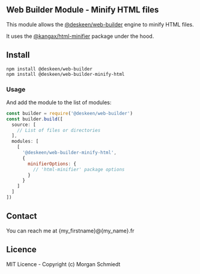 ## Web Builder Module - Minify HTML files

This module allows the [@deskeen/web-builder](https://github.com/deskeen/web-builder) engine to minify HTML files.

It uses the [@kangax/html-minifier](https://github.com/kangax/html-minifier) package under the hood.

## Install

```
npm install @deskeen/web-builder
npm install @deskeen/web-builder-minify-html
```

### Usage

And add the module to the list of modules: 

```javascript
const builder = require('@deskeen/web-builder')
const builder.build([
  source: [
    // List of files or directories
  ],
  modules: [
    [
      '@deskeen/web-builder-minify-html',
      {
        minifierOptions: {
          // 'html-minifier' package options 
        }
      }
    ]
  ]
])
```


## Contact

You can reach me at {my_firstname}@{my_name}.fr


## Licence

MIT Licence - Copyright (c) Morgan Schmiedt